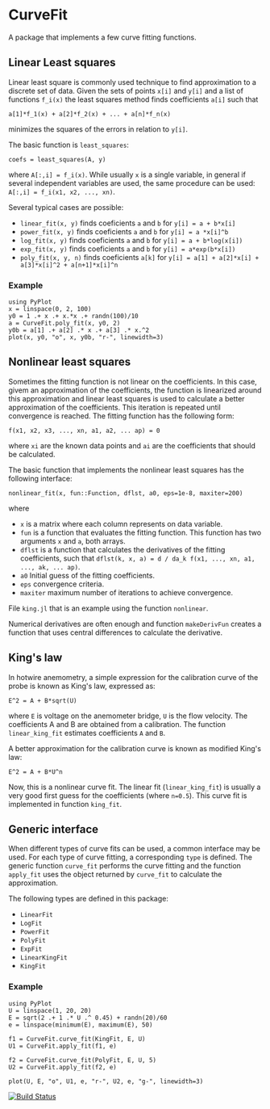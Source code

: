 # CurveFit

A package that implements a few curve fitting functions.

## Linear Least squares

Linear least square is commonly used technique to find approximation to a discrete
set of data. Given the sets of points `x[i]` and `y[i]` and a list of functions `f_i(x)`
the least squares method finds coefficients `a[i]` such that

```
a[1]*f_1(x) + a[2]*f_2(x) + ... + a[n]*f_n(x)
```
minimizes the squares of the errors in relation to `y[i]`.

The basic function is `least_squares`:
```
coefs = least_squares(A, y)
```
where `A[:,i] = f_i(x)`. While usually `x` is a single variable, in general if several
independent variables are used, the same procedure can be used: 
`A[:,i] = f_i(x1, x2, ..., xn)`.

Several typical cases are possible:
 * `linear_fit(x, y)` finds coeficients `a` and `b` for `y[i] = a + b*x[i]`
 * `power_fit(x, y)` finds coeficients `a` and `b` for `y[i] = a *x[i]^b`
 * `log_fit(x, y)` finds coeficients `a` and `b` for `y[i] = a + b*log(x[i])`
 * `exp_fit(x, y)` finds coeficients `a` and `b` for `y[i] = a*exp(b*x[i])`
 * `poly_fit(x, y, n)` finds coeficients `a[k]`  for 
   `y[i] = a[1] + a[2]*x[i] + a[3]*x[i]^2 + a[n+1]*x[i]^n`

### Example
```
using PyPlot
x = linspace(0, 2, 100)
y0 = 1 .+ x .+ x.*x .+ randn(100)/10
a = CurveFit.poly_fit(x, y0, 2)
y0b = a[1] .+ a[2] .* x .+ a[3] .* x.^2 
plot(x, y0, "o", x, y0b, "r-", linewidth=3)
```

## Nonlinear least squares

Sometimes the fitting function is not linear on the coefficients. In this case, givem
an approximation of the coefficients, the function is linearized around this 
approximation and linear least squares is used to calculate a better 
approximation of the coefficients. This iteration is repeated until convergence is 
reached. The fitting function has the following form:
```
f(x1, x2, x3, ..., xn, a1, a2, ... ap) = 0
```
where `xi` are the known data points and `ai` are the coefficients that 
should be calculated. 

The basic function that implements the nonlinear least squares has the following 
interface:
```
nonlinear_fit(x, fun::Function, dflst, a0, eps=1e-8, maxiter=200)
```
where 
 * `x` is a matrix where each column represents on data variable.
 * `fun` is a function that evaluates the fitting function. This function 
   has two arguments `x` and `a`, both arrays.
 * `dflst` is a function that calculates the derivatives of the fitting coefficients, 
  such that `dflst(k, x, a) = d / da_k f(x1, ..., xn, a1, ..., ak, ... ap)`.
 * `a0` Initial guess of the fitting coefficients.
 * `eps` convergence criteria.
 * `maxiter` maximum number of iterations to achieve convergence.

File `king.jl` that is an example using the function `nonlinear`.

Numerical derivatives are often enough and function `makeDerivFun` creates
a function that uses central differences to calculate the derivative.

## King's law

In hotwire anemometry, a simple expression for the calibration curve of the probe 
is known as King's law, expressed as:
```
E^2 = A + B*sqrt(U)
```
where `E` is voltage on the anemometer bridge, `U` is the flow velocity.
The coefficients A and B are obtained from a calibration. The function
`linear_king_fit` estimates coefficients `A` and `B`.

A better approximation for the calibration curve is known as modified
King's law:
```
E^2 = A + B*U^n
```
Now, this is a nonlinear curve fit. The linear fit (`linear_king_fit`) is usually
a very good first guess for the coefficients (where `n=0.5`). This curve fit is 
implemented in function `king_fit`.





## Generic interface

When different types of curve fits can be used, a common interface may be used. 
For each type of curve fitting, a corresponding `type` is defined. The generic function 
`curve_fit`  performs the curve fitting and the function `apply_fit` uses the object
returned by `curve_fit` to calculate the approximation.

The following types are defined in this package:
 * `LinearFit`
 * `LogFit`
 * `PowerFit`
 * `PolyFit`
 * `ExpFit`
 * `LinearKingFit`
 * `KingFit`


### Example
```
using PyPlot
U = linspace(1, 20, 20)
E = sqrt(2 .+ 1 .* U .^ 0.45) + randn(20)/60
e = linspace(minimum(E), maximum(E), 50)

f1 = CurveFit.curve_fit(KingFit, E, U)
U1 = CurveFit.apply_fit(f1, e)

f2 = CurveFit.curve_fit(PolyFit, E, U, 5)
U2 = CurveFit.apply_fit(f2, e)

plot(U, E, "o", U1, e, "r-", U2, e, "g-", linewidth=3)
```



[![Build Status](https://travis-ci.org/pjabardo/CurveFit.jl.svg)](https://travis-ci.org/pjabardo/CurveFit.jl)
